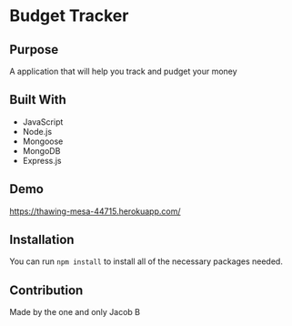 # Budget Tracker

## Purpose
A application that will help you track and pudget your money

## Built With
* JavaScript
* Node.js
* Mongoose
* MongoDB
* Express.js

## Demo
https://thawing-mesa-44715.herokuapp.com/

## Installation
You can run `npm install` to install all of the necessary packages needed.

## Contribution
Made by the one and only Jacob B
